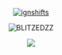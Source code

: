 

<p align="center">
  <a href="https://discord.com/users/1025517670113742898">
    <img src="https://discord.c99.nl/widget/theme-4/1025517670113742898.png" alt="ignshifts"/>
     </a>
</p>

<p align="center"> <img src="https://cdn.discordapp.com/attachments/1095003044799856690/1095004497534791741/channels4_profile.jpg" alt="BLITZEDZZ" /> </p>


<p align="center">
  <tr>
            <td align="center" style="padding=0;width=50%;">
      <img src="https://github-readme-streak-stats.herokuapp.com?user=Blitzedzz&theme=tokyonight_duo&hide_border=true&ring=4F8CC9&currStreakLabel=FFFFFF&sideNums=4F8CC9&dates=979797&sideLabels=FFFFFF&currStreakNum=FFFFFF&border=DD2727&stroke=00000000&background=00000000&fire=FF7600" />
    </td>
  </tr>
</p>
